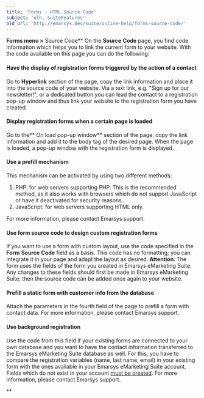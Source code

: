 ```yaml
---
title: 'Forms - HTML Source Code'
subject: 'olh, SuiteFeatures'
old_url: 'http://emarsys.dev/suite/online-help/forms-source-code/'
---
```


**Forms menu >** Source Code** On the **Source** **Code** page, you find code information which helps you to link the current form to your website. With the code available on this page you can do the following:

#### Have the display of registration forms triggered by the action of a contact

 Go to **Hyperlink** section of the page, copy the link information and place it into the source code of your website. Via a text link, e.g. "Sign up for our newsletter!", or a dedicated button you can lead the contact to a registration pop-up window and thus link your website to the registration form you have created.

#### Display registration forms when a certain page is loaded

 Go to the** On load pop-up window** section of the page, copy the link information and add it to the body tag of the desired page. When the page is loaded, a pop-up window with the registration form is displayed.

#### Use a prefill mechanism

 This mechanism can be activated by using two different methods:

1. PHP: for web servers supporting PHP. This is the recommended method, as it also works with browsers which do not support JavaScript or have it deactivated for security reasons.
2. JavaScript: for web servers supporting HTML only.

 For more information, please contact Emarsys support.

#### Use form source code to design custom registration forms

 If you want to use a form with custom layout, use the code specified in the **Form** **Source** **Code** field as a basis. This code has no formatting; you can integrate it in your page and adapt the layout as desired. **Attention**: The form uses the fields of the form you created in Emarsys eMarketing Suite. Any changes to these fields should first be made in Emarsys eMarketing Suite; then the source code can be added once again to your website.

#### Prefill a static form with customer info from the database

 Attach the parameters in the fourth field of the page to prefill a form with contact data. For more information, please contact Emarsys support.

#### Use background registration

 Use the code from this field if your existing forms are connected to your own database and you want to have the contact information transferred to the Emarsys eMarketing Suite database as well. For this, you have to compare the registration variables (name, last name, email) in your existing form with the ones available in your Emarsys eMarketing Suite account. Fields which do not exist in your account [must be created](/olh/forms-data-fields.md "Forms – Data Fields"). For more information, please contact Emarsys support.

**